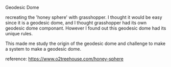 Geodesic Dome 

recreating the 'honey sphere' with grasshopper.
I thought it would be easy since it is a geodesic dome, and I thought grasshopper had its own geodesic dome componant.
However I found out this geodesic dome had its unique rules.

This made me study the origin of the geodesic dome and challenge to make a system to make a geodesic dome.



reference: https://www.o2treehouse.com/honey-sphere
